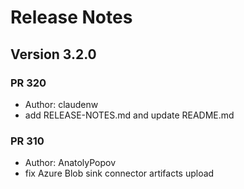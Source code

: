 # Release Notes

## Version 3.2.0

### PR 320
 * Author: claudenw
 * add RELEASE-NOTES.md and update README.md

### PR 310
 * Author: AnatolyPopov
 * fix Azure Blob sink connector artifacts upload
